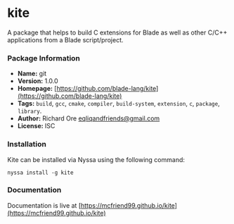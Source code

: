 # kite

A package that helps to build C extensions for Blade as well as other C/C++ applications from a Blade script/project.


### Package Information

- **Name:** git
- **Version:** 1.0.0
- **Homepage:** [https://github.com/blade-lang/kite](https://github.com/blade-lang/kite)
- **Tags:** `build`, `gcc`, `cmake`, `compiler`, `build-system`, `extension`, `c`, `package`, `library`.
- **Author:** Richard Ore <eqliqandfriends@gmail.com>
- **License:** ISC


### Installation

Kite can be installed via Nyssa using the following command:

```
nyssa install -g kite
```

### Documentation

Documentation is live at [https://mcfriend99.github.io/kite](https://mcfriend99.github.io/kite)
